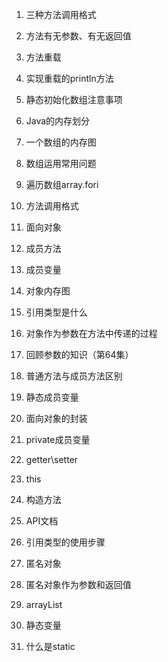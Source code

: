 1. 三种方法调用格式

2. 方法有无参数、有无返回值

3. 方法重载

4. 实现重载的println方法

5. 静态初始化数组注意事项

6. Java的内存划分

7. 一个数组的内存图

8. 数组运用常用问题   

9. 遍历数组array.fori

10. 方法调用格式

11. 面向对象

12. 成员方法

13. 成员变量 

14. 对象内存图

15. 引用类型是什么

16. 对象作为参数在方法中传递的过程

17. 回顾参数的知识（第64集）

18. 普通方法与成员方法区别

19. 静态成员变量

20. 面向对象的封装

21. private成员变量  

22. getter\setter

23. this

24. 构造方法

25. API文档

26. 引用类型的使用步骤

27. 匿名对象

28. 匿名对象作为参数和返回值

29. arrayList

30. 静态变量

31. 什么是static 

     